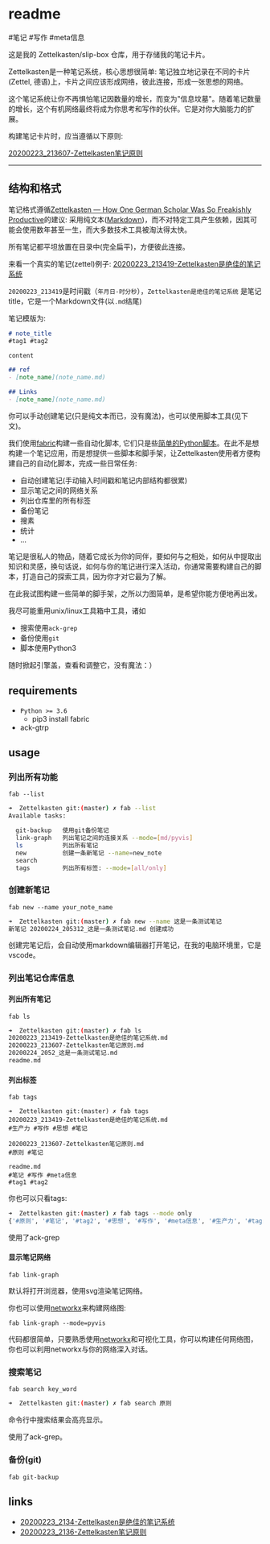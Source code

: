 # readme
#笔记 #写作 #meta信息

这是我的 Zettelkasten/slip-box 仓库，用于存储我的笔记卡片。

Zettelkasten是一种笔记系统，核心思想很简单: 笔记独立地记录在不同的卡片(Zettel, 德语)上，卡片之间应该形成网络，彼此连接，形成一张思想的网络。

这个笔记系统让你不再惧怕笔记因数量的增长，而变为"信息坟墓"。随着笔记数量的增长，这个有机网络最终将成为你思考和写作的伙伴。它是对你大脑能力的扩展。

构建笔记卡片时，应当遵循以下原则:

[20200223_213607-Zettelkasten笔记原则](20200223_213607-Zettelkasten笔记原则.md)

---

## 结构和格式
笔记格式遵循[Zettelkasten — How One German Scholar Was So Freakishly Productive](https://writingcooperative.com/zettelkasten-how-one-german-scholar-was-so-freakishly-productive-997e4e0ca125)的建议: 采用纯文本([Markdown](https://en.wikipedia.org/wiki/Markdown))，而不对特定工具产生依赖，因其可能会使用数年甚至一生，而大多数技术工具被淘汰得太快。


所有笔记都平坦放置在目录中(完全扁平)，方便彼此连接。

来看一个真实的笔记(zettel)例子: [20200223_213419-Zettelkasten是绝佳的笔记系统](20200223_213419-Zettelkasten是绝佳的笔记系统.md)

`20200223_213419`是时间戳（`年月日-时分秒`），`Zettelkasten是绝佳的笔记系统` 是笔记title，它是一个Markdown文件(以`.md`结尾)

笔记模版为:

```md
# note_title
#tag1 #tag2

content

## ref
- [note_name](note_name.md)

## Links
- [note_name](note_name.md)
```

你可以手动创建笔记(只是纯文本而已，没有魔法)，也可以使用脚本工具(见下文)。

我们使用[fabric](http://www.fabfile.org/)构建一些自动化脚本, 它们只是些[简单的Python脚本](fabfile.py)。在此不是想构建一个笔记应用，而是想提供一些脚本和脚手架，让Zettelkasten使用者方便构建自己的自动化脚本，完成一些日常任务:

*  自动创建笔记(手动输入时间戳和笔记内部结构都很累)
*  显示笔记之间的网络关系
*  列出仓库里的所有标签
*  备份笔记
*  搜素
*  统计
*  ...

笔记是很私人的物品，随着它成长为你的同伴，要如何与之相处，如何从中提取出知识和灵感，换句话说，如何与你的笔记进行深入活动，你通常需要构建自己的脚本，打造自己的探索工具，因为你才对它最为了解。

在此我试图构建一些简单的脚手架，之所以力图简单，是希望你能方便地再出发。

我尽可能重用unix/linux工具箱中工具，诸如

*  搜索使用`ack-grep`
*  备份使用`git`
*  脚本使用Python3

随时掀起引擎盖，查看和调整它，没有魔法：）


## requirements
*  `Python >= 3.6`
    *  pip3 install fabric
*  ack-gtrp

## usage
### 列出所有功能
`fab --list`

```bash
➜  Zettelkasten git:(master) ✗ fab --list
Available tasks:

  git-backup   使用git备份笔记
  link-graph   列出笔记之间的连接关系 --mode=[md/pyvis]
  ls           列出所有笔记
  new          创建一条新笔记 --name=new_note
  search
  tags         列出所有标签: --mode=[all/only]
```

### 创建新笔记
`fab new --name your_note_name`

```bash
➜  Zettelkasten git:(master) ✗ fab new --name 这是一条测试笔记
新笔记 20200224_205312_这是一条测试笔记.md 创建成功
```

创建完笔记后，会自动使用markdown编辑器打开笔记，在我的电脑环境里，它是vscode。

### 列出笔记仓库信息
#### 列出所有笔记
`fab ls`

```bash
➜  Zettelkasten git:(master) ✗ fab ls
20200223_213419-Zettelkasten是绝佳的笔记系统.md
20200223_213607-Zettelkasten笔记原则.md
20200224_2052_这是一条测试笔记.md
readme.md
```

#### 列出标签
`fab tags`

```
➜  Zettelkasten git:(master) ✗ fab tags
20200223_213419-Zettelkasten是绝佳的笔记系统.md
#生产力 #写作 #思想 #笔记

20200223_213607-Zettelkasten笔记原则.md
#原则 #笔记

readme.md
#笔记 #写作 #meta信息
#tag1 #tag2
```

你也可以只看tags:

```bash
➜  Zettelkasten git:(master) ✗ fab tags --mode only
{'#原则', '#笔记', '#tag2', '#思想', '#写作', '#meta信息', '#生产力', '#tag1'}
```

使用了ack-grep

#### 显示笔记网络
`fab link-graph`

默认将打开浏览器，使用svg渲染笔记网络。

你也可以使用[networkx](https://networkx.github.io/)来构建网络图:

`fab link-graph --mode=pyvis`

代码都很简单，只要熟悉使用[networkx](https://networkx.github.io/)和可视化工具，你可以构建任何网络图，你也可以利用networkx与你的网络深入对话。

### 搜索笔记
`fab search key_word`

```bash
➜  Zettelkasten git:(master) ✗ fab search 原则
```

命令行中搜索结果会高亮显示。

使用了ack-grep。

### 备份(git)
`fab git-backup`


## links
*  [20200223_2134-Zettelkasten是绝佳的笔记系统](20200223_213419-Zettelkasten是绝佳的笔记系统.md)
*  [20200223_2136-Zettelkasten笔记原则](20200223_213607-Zettelkasten笔记原则.md)